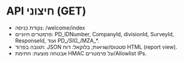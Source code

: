 # API חיצוני (GET)

- נקודת כניסה: /welcome/index
- פרמטרים חיוניים: PD_IDNumber, CompanyId, divisionId, SurveyId, ResponseId, ועוד PD_*/SIG_*/MZA_*.
- תגובה בפרוד: JSON סטטוס/שגיאות; בלוקאל: דוח HTML (report view).
- אבטחה מוצעת: חתימת HMAC על פרמטרים/Allowlist IPs.
